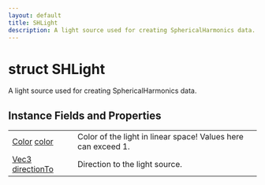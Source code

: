 ```yaml
---
layout: default
title: SHLight
description: A light source used for creating SphericalHarmonics data.
---
```

# struct SHLight

A light source used for creating SphericalHarmonics data.

## Instance Fields and Properties

|  |  |
|--|--|
|[Color]({{site.url}}/Pages/StereoKit/Color.html) [color]({{site.url}}/Pages/StereoKit/SHLight/color.html)|Color of the light in linear space! Values here can exceed 1.|
|[Vec3]({{site.url}}/Pages/StereoKit/Vec3.html) [directionTo]({{site.url}}/Pages/StereoKit/SHLight/directionTo.html)|Direction to the light source.|

